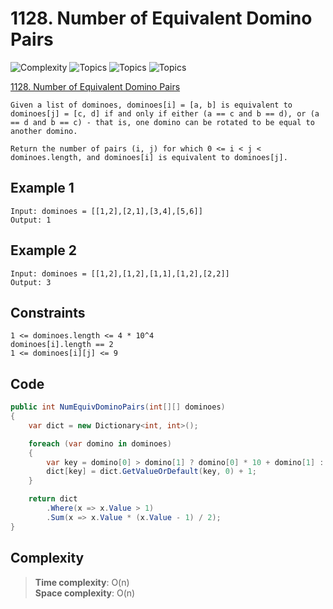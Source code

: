 # 1128. Number of Equivalent Domino Pairs

![Complexity](https://img.shields.io/badge/easy-green)
![Topics](https://img.shields.io/badge/array-blue)
![Topics](https://img.shields.io/badge/hash_table-blue)
![Topics](https://img.shields.io/badge/counting-blue)

[1128. Number of Equivalent Domino Pairs](https://leetcode.com/problems/number-of-equivalent-domino-pairs/description/?envType=daily-question&envId=2025-05-04)

```
Given a list of dominoes, dominoes[i] = [a, b] is equivalent to dominoes[j] = [c, d] if and only if either (a == c and b == d), or (a == d and b == c) - that is, one domino can be rotated to be equal to another domino.

Return the number of pairs (i, j) for which 0 <= i < j < dominoes.length, and dominoes[i] is equivalent to dominoes[j].
```

## Example 1

```
Input: dominoes = [[1,2],[2,1],[3,4],[5,6]]
Output: 1
```

## Example 2

```
Input: dominoes = [[1,2],[1,2],[1,1],[1,2],[2,2]]
Output: 3
```

## Constraints

```
1 <= dominoes.length <= 4 * 10^4
dominoes[i].length == 2
1 <= dominoes[i][j] <= 9
```

## Code

```csharp
public int NumEquivDominoPairs(int[][] dominoes)
{
    var dict = new Dictionary<int, int>();

    foreach (var domino in dominoes)
    {
        var key = domino[0] > domino[1] ? domino[0] * 10 + domino[1] : domino[1] * 10 + domino[0];
        dict[key] = dict.GetValueOrDefault(key, 0) + 1;
    }

    return dict
        .Where(x => x.Value > 1)
        .Sum(x => x.Value * (x.Value - 1) / 2);
}
```

## Complexity

> **Time complexity**: O(n)  
> **Space complexity**: O(n)